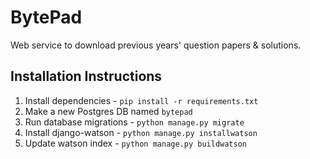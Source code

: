 BytePad
=======
Web service to download previous years' question papers &amp; solutions.


Installation Instructions
-------------------------
1. Install dependencies - `pip install -r requirements.txt`
2. Make a new Postgres DB named `bytepad`
3. Run database migrations - `python manage.py migrate`
4. Install django-watson - `python manage.py installwatson`
5. Update watson index - `python manage.py buildwatson`
